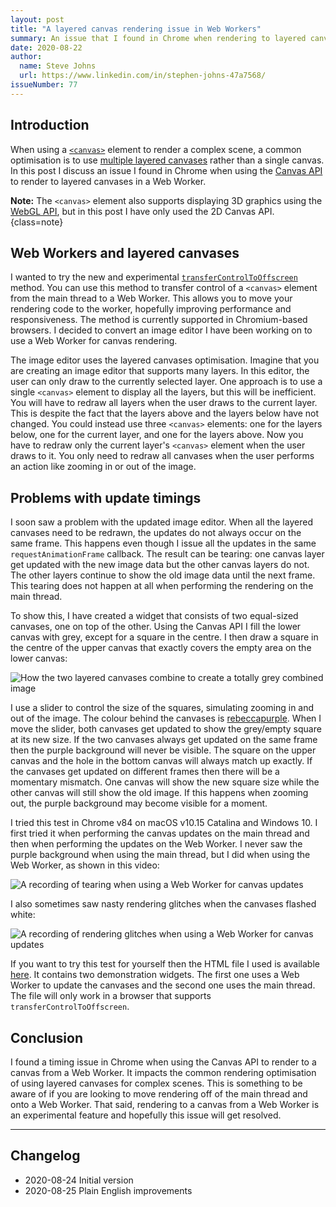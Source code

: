 ```yaml
---
layout: post
title: "A layered canvas rendering issue in Web Workers"
summary: An issue that I found in Chrome when rendering to layered canvases from Web Workers.
date: 2020-08-22
author:
  name: Steve Johns
  url: https://www.linkedin.com/in/stephen-johns-47a7568/
issueNumber: 77
---
```


## Introduction

When using a [`<canvas>`](https://developer.mozilla.org/en-US/docs/Web/HTML/Element/canvas) element to render a complex scene, a common optimisation is to use [multiple layered canvases](https://developer.mozilla.org/en-US/docs/Web/API/Canvas_API/Tutorial/Optimizing_canvas) rather than a single canvas. In this post I discuss an issue I found in Chrome when using the [Canvas API](https://developer.mozilla.org/en-US/docs/Web/API/Canvas_API) to render to layered canvases in a Web Worker.

**Note:** The `<canvas>` element also supports displaying 3D graphics using the [WebGL API](https://developer.mozilla.org/en-US/docs/Web/API/WebGL_API), but in this post I have only used the 2D Canvas API.{class=note}

## Web Workers and layered canvases

I wanted to try the new and experimental [`transferControlToOffscreen`](https://developer.mozilla.org/en-US/docs/Web/API/HTMLCanvasElement/transferControlToOffscreen) method. You can use this method to transfer control of a `<canvas>` element from the main thread to a Web Worker. This allows you to move your rendering code to the worker, hopefully improving performance and responsiveness. The method is currently supported in Chromium-based browsers. I decided to convert an image editor I have been working on to use a Web Worker for canvas rendering.

The image editor uses the layered canvases optimisation. Imagine that you are creating an image editor that supports many layers. In this editor, the user can only draw to the currently selected layer. One approach is to use a single `<canvas>` element to display all the layers, but this will be inefficient. You will have to redraw all layers when the user draws to the current layer. This is despite the fact that the layers above and the layers below have not changed. You could instead use three `<canvas>` elements: one for the layers below, one for the current layer, and one for the layers above. Now you have to redraw only the current layer's `<canvas>` element when the user draws to it. You only need to redraw all canvases when the user performs an action like zooming in or out of the image.

## Problems with update timings

I soon saw a problem with the updated image editor. When all the layered canvases need to be redrawn, the updates do not always occur on the same frame. This happens even though I issue all the updates in the same `requestAnimationFrame` callback. The result can be tearing: one canvas layer get updated with the new image data but the other canvas layers do not. The other layers continue to show the old image data until the next frame. This tearing does not happen at all when performing the rendering on the main thread.

To show this, I have created a widget that consists of two equal-sized canvases, one on top of the other. Using the Canvas API I fill the lower canvas with grey, except for a square in the centre. I then draw a square in the centre of the upper canvas that exactly covers the empty area on the lower canvas:

![How the two layered canvases combine to create a totally grey combined image](/images/2020-08-22-layered-canvas-rendering-issues-in-web-workers/canvas-rendering-test-image-2x.png "Canvas test with two layered canvases")

I use a slider to control the size of the squares, simulating zooming in and out of the image. The colour behind the canvases is [rebeccapurple](https://medium.com/@valgaze/the-hidden-purple-memorial-in-your-web-browser-7d84813bb416). When I move the slider, both canvases get updated to show the grey/empty square at its new size. If the two canvases always get updated on the same frame then the purple background will never be visible. The square on the upper canvas and the hole in the bottom canvas will always match up exactly. If the canvases get updated on different frames then there will be a momentary mismatch. One canvas will show the new square size while the other canvas will still show the old image. If this happens when zooming out, the purple background may become visible for a moment.

I tried this test in Chrome v84 on macOS v10.15 Catalina and Windows 10. I first tried it when performing the canvas updates on the main thread and then when performing the updates on the Web Worker. I never saw the purple background when using the main thread, but I did when using the Web Worker, as shown in this video:

![A recording of tearing when using a Web Worker for canvas updates](/images/2020-08-22-layered-canvas-rendering-issues-in-web-workers/tearing-1-2x.gif "Tearing when using a Web Worker for canvas updates")

I also sometimes saw nasty rendering glitches when the canvases flashed white:

![A recording of rendering glitches when using a Web Worker for canvas updates](/images/2020-08-22-layered-canvas-rendering-issues-in-web-workers/tearing-2-2x.gif "Flashes when using a Web Worker for canvas updates")

If you want to try this test for yourself then the HTML file I used is available <a href="/iframes/canvas-tearing.html" data-turbolinks="false">here</a>. It contains two demonstration widgets. The first one uses a Web Worker to update the canvases and the second one uses the main thread. The file will only work in a browser that supports `transferControlToOffscreen`.

## Conclusion

I found a timing issue in Chrome when using the Canvas API to render to a canvas from a Web Worker. It impacts the common rendering optimisation of using layered canvases for complex scenes. This is something to be aware of if you are looking to move rendering off of the main thread and onto a Web Worker. That said, rendering to a canvas from a Web Worker is an experimental feature and hopefully this issue will get resolved.

---

## Changelog

- 2020-08-24 Initial version
- 2020-08-25 Plain English improvements
